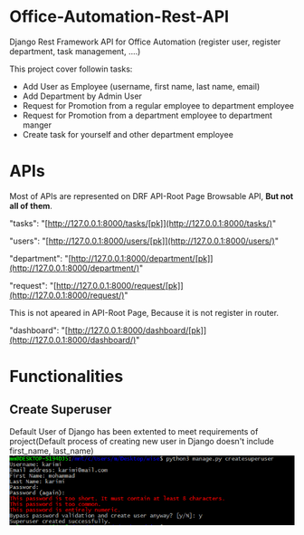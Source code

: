 # Office-Automation-Rest-API
Django Rest Framework API for Office Automation (register user, register department, task management, ....)

This project cover followin tasks:
 - Add User as Employee (username, first name, last name, email)
 - Add Department by Admin User 
 - Request for Promotion from a regular employee to department employee
 - Request for Promotion from a  department employee to department manger
 - Create task for yourself and other department employee
 


# APIs

Most of APIs are represented on DRF API-Root Page Browsable API, **But not all of them**.

  "tasks":  "[http://127.0.0.1:8000/tasks/[pk]](http://127.0.0.1:8000/tasks/)"  
  
  "users":  "[http://127.0.0.1:8000/users/[pk]](http://127.0.0.1:8000/users/)"
  
  "department":  "[http://127.0.0.1:8000/department/[pk]](http://127.0.0.1:8000/department/)"
  
  "request":  "[http://127.0.0.1:8000/request/[pk]](http://127.0.0.1:8000/request/)"
  
  This is not apeared in API-Root Page, Because it is not register in router.
  
  "dashboard":  "[http://127.0.0.1:8000/dashboard/[pk]](http://127.0.0.1:8000/dashboard/)"
  
  
  # Functionalities
## Create Superuser
Default User of Django has been extented to meet requirements of project(Default process of creating new user in Django doesn't include first_name, last_name)
![](https://github.com/mokarimi19/Office-Automation-Rest-API/blob/cc303b1ebc395f8943fdffba1a468529837708ba/img/createsuperuser.PNG)

